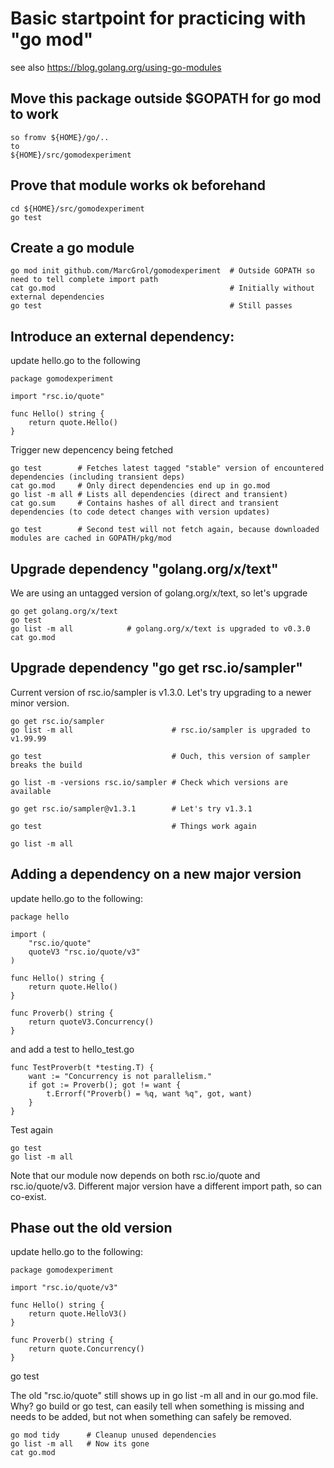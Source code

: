 # Basic startpoint for practicing with "go mod"

see also https://blog.golang.org/using-go-modules

## Move this package outside $GOPATH for go mod to work

    so fromv ${HOME}/go/..
    to 
    ${HOME}/src/gomodexperiment
    
## Prove that module works ok beforehand
    
    cd ${HOME}/src/gomodexperiment
    go test
    
## Create a go module

    go mod init github.com/MarcGrol/gomodexperiment  # Outside GOPATH so need to tell complete import path
    cat go.mod                                       # Initially without external dependencies
    go test                                          # Still passes
    
## Introduce an external dependency: 

update hello.go to the following

    package gomodexperiment

    import "rsc.io/quote"
    
    func Hello() string {
        return quote.Hello()
    }

Trigger new depencency being fetched
    
    go test        # Fetches latest tagged "stable" version of encountered dependencies (including transient deps)
    cat go.mod     # Only direct dependencies end up in go.mod
    go list -m all # Lists all dependencies (direct and transient)
    cat go.sum     # Contains hashes of all direct and transient dependencies (to code detect changes with version updates)
    
    go test        # Second test will not fetch again, because downloaded modules are cached in GOPATH/pkg/mod
    
## Upgrade dependency "golang.org/x/text"

We are using an untagged version of golang.org/x/text, so let's upgrade

    go get golang.org/x/text
    go test
    go list -m all            # golang.org/x/text is upgraded to v0.3.0
    cat go.mod      
 
## Upgrade dependency "go get rsc.io/sampler"

Current version of rsc.io/sampler is v1.3.0.
Let's try upgrading to a newer minor version.
 
    go get rsc.io/sampler
    go list -m all                      # rsc.io/sampler is upgraded to v1.99.99

    go test                             # Ouch, this version of sampler breaks the build
    
    go list -m -versions rsc.io/sampler # Check which versions are available
    
    go get rsc.io/sampler@v1.3.1        # Let's try v1.3.1
    
    go test                             # Things work again
    
    go list -m all                      
         
## Adding a dependency on a new major version    

update hello.go to the following:

    package hello
    
    import (
        "rsc.io/quote"
        quoteV3 "rsc.io/quote/v3"
    )
    
    func Hello() string {
        return quote.Hello()
    }
    
    func Proverb() string {
        return quoteV3.Concurrency()
    }
                  
and add a test to hello_test.go
        
    func TestProverb(t *testing.T) {
        want := "Concurrency is not parallelism."
        if got := Proverb(); got != want {
            t.Errorf("Proverb() = %q, want %q", got, want)
        }
    }    


Test again
    
    go test
    go list -m all

Note that our module now depends on both rsc.io/quote and rsc.io/quote/v3.
Different major version have a different import path, so can co-exist.
    
## Phase out the old version

update hello.go to the following:

    package gomodexperiment
    
    import "rsc.io/quote/v3"
    
    func Hello() string {
        return quote.HelloV3()
    }
    
    func Proverb() string {
        return quote.Concurrency()
    }    
        
   go test
   
The old "rsc.io/quote" still shows up in go list -m all and in our go.mod file.
Why? 
go build or go test, can easily tell when something is missing and needs to be added, but not when something can safely be removed.

    go mod tidy      # Cleanup unused dependencies
    go list -m all   # Now its gone
    cat go.mod                  
    
